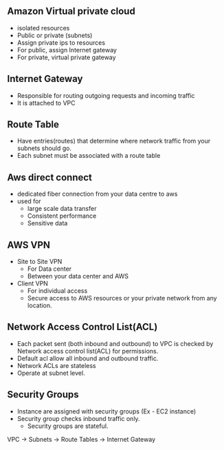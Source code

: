 ## Amazon Virtual private cloud

- isolated resources
- Public or private (subnets)
- Assign private ips to resources
- For public, assign Internet gateway
- For private, virtual private gateway

## Internet Gateway

- Responsible for routing outgoing requests and incoming traffic
- It is attached to VPC

## Route Table

- Have entries(routes) that determine where network traffic from your subnets should go.
- Each subnet must be associated with a route table

## Aws direct connect

- dedicated fiber connection from your data centre to aws
- used for
  - large scale data transfer
  - Consistent performance
  - Sensitive data

## AWS VPN

- Site to Site VPN
  - For Data center
  - Between your data center and AWS
- Client VPN
  - For individual access
  - Secure access to AWS resources or your private network from any location.

## Network Access Control List(ACL)

- Each packet sent (both inbound and outbound) to VPC is checked by Network access control list(ACL) for permissions.
- Default acl allow all inbound and outbound traffic.
- Network ACLs are stateless
- Operate at subnet level.

## Security Groups

- Instance are assigned with security groups (Ex - EC2 instance)
- Security group checks inbound traffic only.
  - Security groups are stateful.

VPC -> Subnets -> Route Tables -> Internet Gateway
